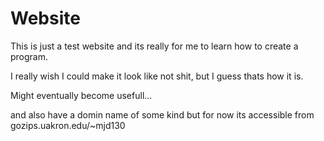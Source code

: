 # Website

This is just a test website and its really for me to learn how to create a program.

I really wish I could make it look like not shit, but I guess thats how it is.

Might eventually become usefull...

and also have a domin name of some kind but for now its 
accessible from gozips.uakron.edu/~mjd130

